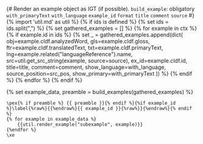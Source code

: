 {# 
  Render an example object as IGT (if possible). 
  `build_example`: obligatory
  `with_primaryText`
  `with_language`
  `example_id`
  `format`
  `title`
  `comment`
  `source`
#}
{% import 'util.md' as util %}
{% if ids is defined %}
    {% set ids = ids.split(",") %}
    {% set gathered_examples = [] %}
        {% for example in ctx %}
            {% if example.id in ids %}
                {% set _ = gathered_examples.append(dict(
    obj=example.cldf.analyzedWord,
    gls=example.cldf.gloss,
    ftr=example.cldf.translatedText,
    txt=example.cldf.primaryText,
    lng=example.related("languageReference").name,
    src=util.get_src_string(example, source=source),
    ex_id=example.cldf.id,
    title=title,
    comment=comment,
    show_language=with_language,
    source_position=src_pos,
    show_primary=with_primaryText
)) %}
            {% endif %}
        {% endfor %}
{% endif %}

{% set example_data, preamble = build_examples(gathered_examples) %}

```{=latex}
\pex{% if preamble %} {{ preamble }}{% endif %}{%if example_id %}\label{%raw%}{{%endraw%}{{ example_id }}{%raw%}}{%endraw%}{% endif %}
{% for example in example_data %}
    {{util.render_example("subexample", example)}}
{%endfor %}
\xe
```